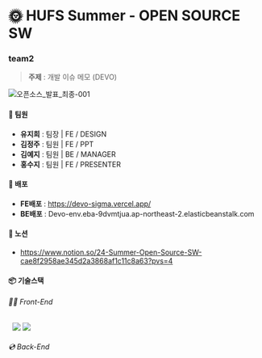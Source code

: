 # 🌞 HUFS Summer - OPEN SOURCE SW
### team2

> **주제** : 개발 이슈 메모 (DEVO)

![오픈소스_발표_최종-001](https://github.com/user-attachments/assets/8a701c7a-92bd-470e-b418-ed5ce8c9389e)

#### 👥 팀원
- **유지희** : 팀장 | FE / DESIGN
- **김정주** : 팀원 | FE / PPT
- **김예지** : 팀원 | BE / MANAGER
- **홍수지** : 팀원 | FE / PRESENTER

#### 🔗 배포
- **FE배포** : https://devo-sigma.vercel.app/
- **BE배포** : Devo-env.eba-9dvmtjua.ap-northeast-2.elasticbeanstalk.com 

#### 📘 노션
- https://www.notion.so/24-Summer-Open-Source-SW-cae8f2958ae345d2a3868af1c11c8a63?pvs=4 


#### 📦 기술스택
###### 👩‍💻 Front-End
&nbsp; <img src="https://img.shields.io/badge/React-61DAFB?style=flat&logo=react&logoColor=white">&nbsp;<img src="https://img.shields.io/badge/styled-components-DB7093?style=flat&logo=styled-components&logoColor=white">
###### 💿 Back-End
